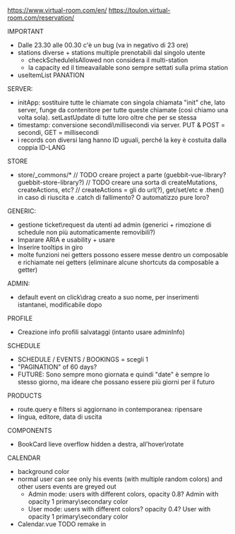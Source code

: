 https://www.virtual-room.com/en/
https://toulon.virtual-room.com/reservation/


IMPORTANT
 - Dalle 23.30 alle 00.30 c'è un bug (va in negativo di 23 ore)
 - stations diverse + stations multiple prenotabili dal singolo utente
    - checkScheduleIsAllowed non considera il multi-station
    - la capacity ed il timeavailable sono sempre settati sulla prima station
 - useItemList PANATION

SERVER:
 - initApp: sostituire tutte le chiamate con singola chiamata "init" che, lato server, funge da contenitore per tutte queste chiamate (così chiamo una volta sola). setLastUpdate di tutte loro oltre che per se stessa
 - timestamp: conversione secondi\millisecondi via server. PUT & POST = secondi, GET = millisecondi
 - i records con diversi lang hanno ID uguali, perché la key è costuita dalla coppia ID-LANG

STORE
 - store/_commons/*
   // TODO creare project a parte (guebbit-vue-library? guebbit-store-library?)
   // TODO creare una sorta di createMutations, createActions, etc?
   // createActions = gli do url(?), get/set/etc e .then() in caso di riuscita e .catch di fallimento? O automatizzo pure loro?


GENERIC:
 - gestione ticket\request da utenti ad admin (generici + rimozione di schedule non più automaticamente removibili?)
 - Imparare ARIA e usability + usare
 - Inserire tooltips in giro
 - molte funzioni nei getters possono essere messe dentro un composable e richiamate nei getters (eliminare alcune shortcuts da composable a getter)

ADMIN:
 - default event on click\drag creato a suo nome, per inserimenti istantanei, modificabile dopo

PROFILE
 - Creazione info profili salvataggi (intanto usare adminInfo)

SCHEDULE
 - SCHEDULE / EVENTS / BOOKINGS = scegli 1
 - "PAGINATION" of 60 days?
 - FUTURE: Sono sempre mono giornata e quindi "date" è sempre lo stesso giorno, ma ideare che possano essere più giorni per il futuro

PRODUCTS
 - route.query e filters si aggiornano in contemporanea: ripensare
 - lingua, editore, data di uscita

COMPONENTS
 - BookCard lieve overflow hidden a destra, all'hover\rotate

CALENDAR
 - background color
 - normal user can see only his events (with multiple random colors) and other users events are greyed out
   - Admin mode: users with different colors, opacity 0.8? Admin with opacity 1 primary\secondary color 
   - User mode: users with different colors? opacity 0.4? User with opacity 1 primary\secondary color
 - Calendar.vue TODO remake in <script SETUP>
 - Fullcalendar eventDurationEditable = false perché non triggera eventAllow
 - dayMaxEvents: true (non dovrebbe servire ma controlla https://fullcalendar.io/docs/dayMaxEvents, magari come comportamento standard interno)

YUP
 - yup.object.test() mi restituisce key vuota, problema nel controllo delle date di yup

FUTURO:
 - sendScheduleRequestMap
   - confirm: è sempre true, sendSchedule viene usato solo al confirm, ma in futuro verrà inviato per salvare le modifiche in corso
     (quindi sarà possibile inviare gli schedule online senza confermare o pagare)
   - useWallet: è sempre true, in futuro l'utente potrà decidere se usare o meno il wallet
 - Forms: usare Timepicker e Datepicker migliori, o splittare type="time" in una select (problema dropdown minuti, che devono riflettere lo step, tipo 00 e 30)
 - Le traduzioni di cose come, esempio, il genere (action => genre-action = azione), i tag, etc, che fare visto che sono custom? Far arrivare dal server la traduzione (con l'icona, il colore, etc)